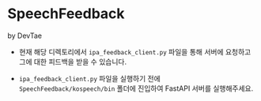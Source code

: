# SpeechFeedback

by DevTae

- 현재 해당 디렉토리에서 `ipa_feedback_client.py` 파일을 통해 서버에 요청하고 그에 대한 피드백을 받을 수 있습니다.

- `ipa_feedback_client.py` 파일을 실행하기 전에 `SpeechFeedback/kospeech/bin` 폴더에 진입하여 FastAPI 서버를 실행해주세요.
